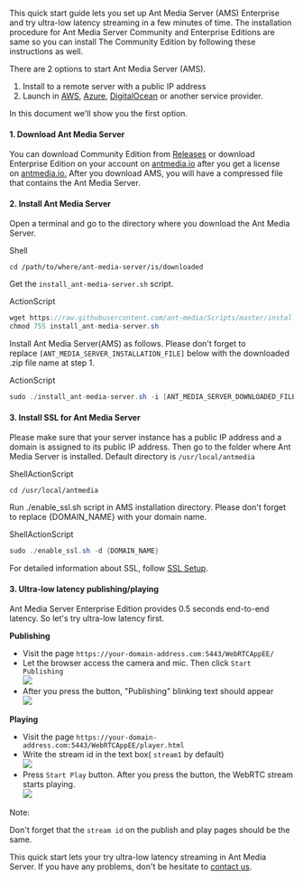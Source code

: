 This quick start guide lets you set up Ant Media Server (AMS) Enterprise and try ultra-low latency streaming in a few minutes of time. The installation procedure for Ant Media Server Community and Enterprise Editions are same so you can install The Community Edition by following these instructions as well.

There are 2 options to start Ant Media Server (AMS).

1.  Install to a remote server with a public IP address
2.  Launch in [AWS](https://aws.amazon.com/marketplace/search/results?x=0&y=0&searchTerms=Ant+Media+Server&page=1&ref_=nav_search_box), [Azure](https://azuremarketplace.microsoft.com/en-us/marketplace/apps/antmedia.ant_media_server_enterprise?tab=Overview), [DigitalOcean](https://marketplace.digitalocean.com/apps/ant-media-server-enterprise-edition) or another service provider.

In this document we'll show you the first option.

#### **1. Download Ant Media Server**

You can download Community Edition from [Releases](https://github.com/ant-media/Ant-Media-Server/releases) or download Enterprise Edition on your account on [antmedia.io](https://antmedia.io/) after you get a license on [antmedia.io.](https://antmedia.io/) After you download AMS, you will have a compressed file that contains the Ant Media Server.

#### **2. Install Ant Media Server**

Open a terminal and go to the directory where you download the Ant Media Server.

Shell

```shell
cd /path/to/where/ant-media-server/is/downloaded
```

Get the `install_ant-media-server.sh` script.

ActionScript

```actionscript
wget https://raw.githubusercontent.com/ant-media/Scripts/master/install_ant-media-server.sh 
chmod 755 install_ant-media-server.sh
```

Install Ant Media Server(AMS) as follows. Please don't forget to replace `[ANT_MEDIA_SERVER_INSTALLATION_FILE]` below with the downloaded .zip file name at step 1.

ActionScript

```actionscript
sudo ./install_ant-media-server.sh -i [ANT_MEDIA_SERVER_DOWNLOADED_FILE] 
```

#### **3. Install SSL for Ant Media Server**

Please make sure that your server instance has a public IP address and a domain is assigned to its public IP address. Then go to the folder where Ant Media Server is installed. Default directory is `/usr/local/antmedia`

ShellActionScript

```shell
cd /usr/local/antmedia
```

Run ./enable_ssl.sh script in AMS installation directory. Please don't forget to replace {DOMAIN_NAME} with your domain name.

ShellActionScript

```actionscript
sudo ./enable_ssl.sh -d {DOMAIN_NAME}
```

For detailed information about SSL, follow [SSL Setup](/guides/installing-on-linux/setting-up-ssl/).

#### **3. Ultra-low latency publishing/playing**

Ant Media Server Enterprise Edition provides 0.5 seconds end-to-end latency. So let's try ultra-low latency first.

**Publishing**

-   Visit the page `https://your-domain-address.com:5443/WebRTCAppEE/`
-   Let the browser access the camera and mic. Then click `Start Publishing`  
    ![](@site/static/img/1_Open_WebRTCAppEE_and_Let_Browser_Access_Cam_and_Mic.jpg)
-   After you press the button, "Publishing" blinking text should appear  
    ![](@site/static/img/2_Press_Publish_Button.jpg)

**Playing**

-   Visit the page `https://your-domain-address.com:5443/WebRTCAppEE/player.html`
-   Write the stream id in the text box( `stream1` by default)  
    ![](@site/static/img/3_Go_to_Play_Page.jpg)
-   Press `Start Play` button. After you press the button, the WebRTC stream starts playing.  
    ![](@site/static/img/4_Press_Start_Play_Button.jpg)

Note:

Don't forget that the `stream id` on the publish and play pages should be the same.

This quick start lets your try ultra-low latency streaming in Ant Media Server. If you have any problems, don't be hesitate to [contact us](https://antmedia.io/#contact).
